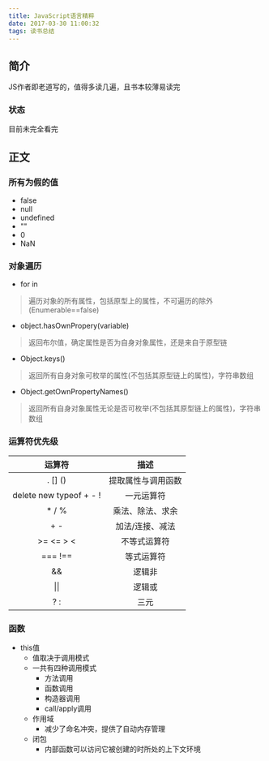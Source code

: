 ```yaml
---
title: JavaScript语言精粹
date: 2017-03-30 11:00:32
tags: 读书总结
---
```


## 简介
JS作者即老道写的，值得多读几遍，且书本较薄易读完

### 状态
目前未完全看完

## 正文

### 所有为假的值
- false
- null
- undefined
- &#x22;&#x22;
- 0
- NaN

### 对象遍历
- for in
> 遍历对象的所有属性，包括原型上的属性，不可遍历的除外(Enumerable==false)

- object.hasOwnPropery(variable)
> 返回布尔值，确定属性是否为自身对象属性，还是来自于原型链

- Object.keys()
> 返回所有自身对象可枚举的属性(不包括其原型链上的属性)，字符串数组

- Object.getOwnPropertyNames()
> 返回所有自身对象属性无论是否可枚举(不包括其原型链上的属性)，字符串数组

### 运算符优先级
|运算符                   |描述                |
|:-----------------------:|:------------------:|
| . [] ()                 | 提取属性与调用函数 |
| delete new typeof + - ! | 一元运算符         |
| * / %                   | 乘法、除法、求余   |
| + -                     | 加法/连接、减法    |
| >= <= > <               | 不等式运算符       |
| === !==                 | 等式运算符         |
| &&                      | 逻辑非             |
| &#x7C;&#x7C;            | 逻辑或             |
| ? :                     | 三元               |

### 函数
- this值
    + 值取决于调用模式
    + 一共有四种调用模式 
        * 方法调用
        * 函数调用
        * 构造器调用
        * call/apply调用
    + 作用域 
        * 减少了命名冲突，提供了自动内存管理
    + 闭包 
        * 内部函数可以访问它被创建的时所处的上下文环境
